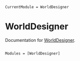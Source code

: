 ```@meta
CurrentModule = WorldDesigner
```

# WorldDesigner

Documentation for [WorldDesigner](https://github.com/serenity4/WorldDesigner.jl).

```@index
```

```@autodocs
Modules = [WorldDesigner]
```
